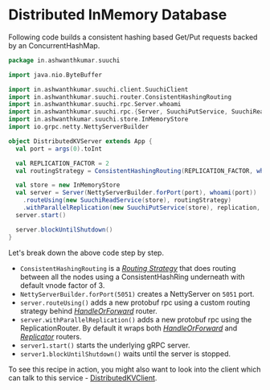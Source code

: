 # Distributed InMemory Database

Following code builds a consistent hashing based Get/Put requests backed by an ConcurrentHashMap.

```scala
package in.ashwanthkumar.suuchi

import java.nio.ByteBuffer

import in.ashwanthkumar.suuchi.client.SuuchiClient
import in.ashwanthkumar.suuchi.router.ConsistentHashingRouting
import in.ashwanthkumar.suuchi.rpc.Server.whoami
import in.ashwanthkumar.suuchi.rpc.{Server, SuuchiPutService, SuuchiReadService}
import in.ashwanthkumar.suuchi.store.InMemoryStore
import io.grpc.netty.NettyServerBuilder

object DistributedKVServer extends App {
  val port = args(0).toInt

  val REPLICATION_FACTOR = 2
  val routingStrategy = ConsistentHashingRouting(REPLICATION_FACTOR, whoami(5051), whoami(5052), whoami(5053))

  val store = new InMemoryStore
  val server = Server(NettyServerBuilder.forPort(port), whoami(port))
    .routeUsing(new SuuchiReadService(store), routingStrategy)
    .withParallelReplication(new SuuchiPutService(store), replication, routingStrategy)
  server.start()

  server.blockUntilShutdown()
}
```

Let's break down the above code step by step.

- `ConsistentHashingRouting` is a [_Routing Strategy_](../internals/router.md#routingstrategy) that does routing between all the nodes using a ConsistentHashRing underneath with default vnode factor of 3.
- `NettyServerBuilder.forPort(5051)` creates a NettyServer on `5051` port.
- `server.routeUsing()` adds a new protobuf rpc using a custom routing strategy behind [_HandleOrForward_](../internals/router.md) router.
- `server.withParallelReplication()` adds a new protobuf rpc using the ReplicationRouter. By default it wraps both [_HandleOrForward_](../internals/router.md) and [_Replicator_](../internals/replication.md) routers.
- `server1.start()` starts the underlying gRPC server.
- `server1.blockUntilShutdown()` waits until the server is stopped.

To see this recipe in action, you might also want to look into the client which can talk to this service - [DistributedKVClient](kvclient.md).
